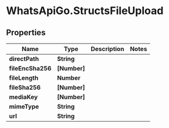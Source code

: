 # WhatsApiGo.StructsFileUpload

## Properties

Name | Type | Description | Notes
------------ | ------------- | ------------- | -------------
**directPath** | **String** |  | 
**fileEncSha256** | **[Number]** |  | 
**fileLength** | **Number** |  | 
**fileSha256** | **[Number]** |  | 
**mediaKey** | **[Number]** |  | 
**mimeType** | **String** |  | 
**url** | **String** |  | 


